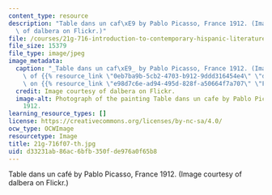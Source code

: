 ```yaml
---
content_type: resource
description: "Table dans un caf\xE9 by Pablo Picasso, France 1912. (Image courtesy\
  \ of dalbera on Flickr.)"
file: /courses/21g-716-introduction-to-contemporary-hispanic-literature-fall-2007/d33231ab86ac6bfb350fde976a0f65b8_21g-716f07-th.jpg
file_size: 15379
file_type: image/jpeg
image_metadata:
  caption: "_Table dans un caf\xE9_ by Pablo Picasso, France 1912. (Image courtesy\
    \ of {{% resource_link \"0eb7ba9b-5cb2-4703-b912-9ddd316454e4\" \"dalbera\" %}}\
    \ on {{% resource_link \"e98d7c6e-ad94-495d-828f-a50664f7a707\" \"Flickr\" %}}.)"
  credit: Image courtesy of dalbera on Flickr.
  image-alt: Photograph of the painting Table dans un cafe by Pablo Picasso, France
    1912.
learning_resource_types: []
license: https://creativecommons.org/licenses/by-nc-sa/4.0/
ocw_type: OCWImage
resourcetype: Image
title: 21g-716f07-th.jpg
uid: d33231ab-86ac-6bfb-350f-de976a0f65b8
---
```

Table dans un café by Pablo Picasso, France 1912. (Image courtesy of dalbera on Flickr.)